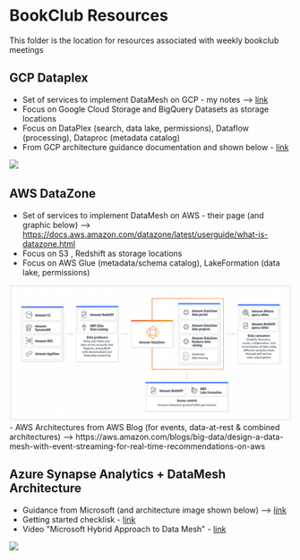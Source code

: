 # BookClub Resources

This folder is the location for resources associated with weekly bookclub meetings

## GCP Dataplex
- Set of services to implement DataMesh on GCP - my notes --> [link](https://github.com/lynnlangit/gcp-essentials/blob/master/4_big%20data_and_genomics/4k_BigLake_%26_Dataplex/Dataplex.md)
- Focus on Google Cloud Storage and BigQuery Datasets as storage locations
- Focus on DataPlex (search, data lake, permissions), Dataflow (processing), Dataproc (metadata catalog)
- From GCP architecture guidance documentation and shown below - [link](https://cloud.google.com/architecture/data-mesh)

<img src="https://cloud.google.com/static/architecture/images/data-mesh-architecture.svg" width=1000>


## AWS DataZone
- Set of services to implement DataMesh on AWS - their page (and graphic below) --> https://docs.aws.amazon.com/datazone/latest/userguide/what-is-datazone.html
- Focus on S3 , Redshift as storage locations
- Focus on AWS Glue (metadata/schema catalog), LakeFormation (data lake, permissions)
<img src="https://github.com/lynnlangit/learning-data-mesh/blob/main/images/aws-datazone.png" width=800>
- AWS Architectures from AWS Blog (for events, data-at-rest & combined architectures) --> https://aws.amazon.com/blogs/big-data/design-a-data-mesh-with-event-streaming-for-real-time-recommendations-on-aws

## Azure Synapse Analytics + DataMesh Architecture

- Guidance from Microsoft (and architecture image shown below) --> [link](https://learn.microsoft.com/en-us/azure/cloud-adoption-framework/scenarios/cloud-scale-analytics/architectures/what-is-data-mesh)
- Getting started checklisk - [link](https://learn.microsoft.com/en-us/azure/cloud-adoption-framework/scenarios/cloud-scale-analytics/architectures/data-mesh-checklist)
- Video "Microsoft Hybrid Approach to Data Mesh" - [link](https://learn.microsoft.com/en-us/events/all-around-azure-unlocked-cloud-scale-analytics/a-microsoft-hybrid-approach-to-data-mesh-and-data-fabric)

<img src="https://learn.microsoft.com/en-us/azure/cloud-adoption-framework/scenarios/cloud-scale-analytics/media/azure-analytics-end-to-end.png#lightbox" width=1000>
